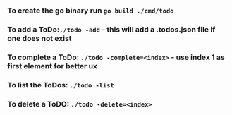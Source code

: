 ### To create the go binary run `go build ./cmd/todo`
### To add a ToDo:`./todo -add` - this will add a .todos.json file if one does not exist

### To complete a ToDo: `./todo -complete=<index>` - use index 1 as first element for better ux

### To list the ToDos: `./todo -list`

### To delete a ToDO: `./todo -delete=<index>`
